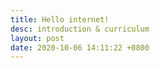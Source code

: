 ```yaml
---
title: Hello internet!
desc: introduction & curriculum
layout: post
date: 2020-10-06 14:11:22 +0800
---
```


<!--
Thanks for stumbling upon my little virtual space. Read on if you're curious about what a random stranger on the internet is up to in her post-graduation life.

<hr>
<h3>🤔 what's all this for? </h3>
<p>I think too much and do too little. Hence, I built this site for three main purposes:</p>
<br>
<ul>
    <li><b>Accountability.</b> Throughout all my formal education years, I've been a chronic procrastinator who'd put in just enough effort to make sure I stayed out of trouble. Ironically, I am most productive when I procrastinate - in language learning, reading, anything but the things that needed to be done. I've managed to develop a reasonably decent work ethic in the past year or so, although it's still nowhere near the level of self-discipline needed to bring my project ideas to fruition. Therefore, having to track my progress regularly keeps me accountable and ensures I'm not squandering my precious NEET time on things that ultimately do not matter.</li>

    <br>

    <li><b>Putting myself out there.</b> Having struggled with crippling shyness while growing up, it's a daunting task to write so openly about my thoughts and feelings. I feel so vulnerable revealing my fears and weaknesses and other possibly incriminating material that could jeopardize my future career/potential relationships, but I've hidden myself away from the world for way too long. I want to be unfraid to express my truest, most authentic self, to acknowledge my imperfections and work towards becoming a kinder, better, and more loving human being. How else can we forge genuine connections without baring our souls and accepting each other for who we really are? Earnest, unabashedly genuine people never fail to leave me in awe, and I aspire to be one someday. That's why I'm gonna learn to share freely and openly, to discover my own voice, and to take a big, courageous step outside my comfort zone into the vast yet incredibly exciting unknown.

    </li>
    <br>
    <li><b>Motivation.</b> I'm not a fan of relying on motivation to get things started, but on some days the inertia is simply too massive and the gravity of the bed too strong. That's when I can look back at all these things I've managed to accomplish to get the little spark I need to push forward. And if you happen to be feeling deflated and totally unmotivated, hopefully this log can serve as a little encouragement to trudge on towards the direction of your goals and dreams. We're in this together. 💪

    </li>

</ul>

<hr>
<h3>📚 my personal curriculum: month of september</h3>
<p>It's early September right now and this shall be a month where I go back to basics. I'm not a stickler when it comes to elaborate plans, but knowing myself, I'll probably continue drifting aimlessly if there are no concrete plans to keep me in check. Thus, I've outlined some tasks for each category to be completed on a daily/weekly basis:
</p>
<br>
<ul>
    <li><b>💻 web dev</b></li>
    <li>・Resources: <a href="https://www.theodinproject.com/home" target="_blank">The Odin Project</a> + <a href="https://www.youtube.com/channel/UCW5YeuERMmlnqo4oq8vwUpg" target="_blank">NetNinja (Youtube)</a></li>
    <li>・Todos: one mockup every day.</li>
    <br>
    <li><b>🎨 art</b></li>
    <li>・Resources: <a href="https://www.ctrlpaint.com/" target="_blank">Ctrl+Paint</a> + some library books on the fundamentals of drawing</li>
    <li>・Todos: one drawing/day (either reference/drawing from life).</li>
    <br>
    <li><b>💬 language</b></li>
    <li>・Resources: <a href="https://talktomeinkorean.com/" target="_blank">TTMIK</a> (korean) + the internet</li>
    <li>・Todos: Insta picture dictionary. Illustrated Korean vocab, captions in Japanese. Three birds with one stone (metaphorically! Birds are my favourite creatures and don't you dare hurt one).</li>
    <br>
    <li><b>🌈 an ideal day (rough time blocks)</b></li>
    <li>0800: rise and shine</li>
    <li>0830~1200: web dev time</li>
    <li>1300~1730: art time</li>
    <li>1800~1930: workout, shower</li>
    <li>1930~2200: dinner, language learning time</li>
    <li>2200~2330: BOOK TIME</li>
    <li>2330: zzz...</li>

</ul>
<br>
<p>I'm aware that I have a tendency spread myself too thin, but this time round, I fancy a good challenge. And not having enough time is no longer a valid excuse. I can foresee days where I go completely off-track but I'll do my bestest to keep them to a minimum. Also, I haven't accounted for events that require me leaving the house, but those should be pretty infrequent anyways.</p>

<hr>
<p>That wraps up the purpose for this site's existence and the intense but exhilarating journey I'm about to embark on. Thanks for reading and let the first week begin!</p>
-->
